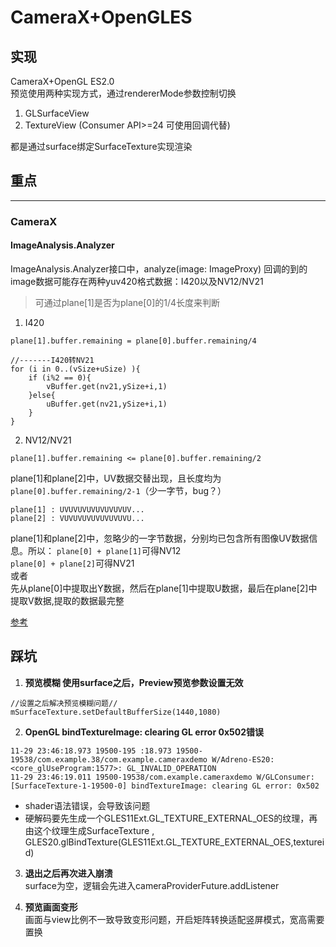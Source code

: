 # CameraX+OpenGLES

## 实现
 CameraX+OpenGL ES2.0 \
 预览使用两种实现方式，通过rendererMode参数控制切换
1. GLSurfaceView
2. TextureView (Consumer API>=24 可使用回调代替)

都是通过surface绑定SurfaceTexture实现渲染


## 重点
---------------------
###  CameraX

#### ImageAnalysis.Analyzer
ImageAnalysis.Analyzer接口中，analyze(image: ImageProxy) 回调的到的image数据可能存在两种yuv420格式数据：I420以及NV12/NV21
> 可通过plane[1]是否为plane[0]的1/4长度来判断

1. I420

`plane[1].buffer.remaining = plane[0].buffer.remaining/4`
```
//-------I420转NV21 
for (i in 0..(vSize+uSize) ){
    if (i%2 == 0){
        vBuffer.get(nv21,ySize+i,1)
    }else{
        uBuffer.get(nv21,ySize+i,1)
    }
}
```

2. NV12/NV21

`plane[1].buffer.remaining <= plane[0].buffer.remaining/2`

plane[1]和plane[2]中，UV数据交替出现，且长度均为`plane[0].buffer.remaining/2-1`（少一字节，bug？）
```
plane[1] : UVUVUVUVUVUVUVUV...
plane[2] : VUVUVUVUVUVUVUVU...
```
plane[1]和plane[2]中，忽略少的一字节数据，分别均已包含所有图像UV数据信息。所以：
`plane[0] + plane[1]`可得NV12 \
`plane[0] + plane[2]`可得NV21 \
或者 \
先从plane[0]中提取出Y数据，然后在plane[1]中提取U数据，最后在plane[2]中提取V数据,提取的数据最完整

[参考](https://blog.csdn.net/lbknxy/article/details/54633008)



## 踩坑

1. **预览模糊 使用surface之后，Preview预览参数设置无效**

```
//设置之后解决预览模糊问题//
mSurfaceTexture.setDefaultBufferSize(1440,1080)
```

2. **OpenGL bindTextureImage: clearing GL error 0x502错误**

```
11-29 23:46:18.973 19500-195 :18.973 19500-19538/com.example.38/com.example.cameraxdemo W/Adreno-ES20: <core_glUseProgram:1577>: GL_INVALID_OPERATION
11-29 23:46:19.011 19500-19538/com.example.cameraxdemo W/GLConsumer: [SurfaceTexture-1-19500-0] bindTextureImage: clearing GL error: 0x502
```
- shader语法错误，会导致该问题
- 硬解码要先生成一个GLES11Ext.GL_TEXTURE_EXTERNAL_OES的纹理，再由这个纹理生成SurfaceTexture ,
GLES20.glBindTexture(GLES11Ext.GL_TEXTURE_EXTERNAL_OES,textureid)


3. **退出之后再次进入崩溃** \
surface为空，逻辑会先进入cameraProviderFuture.addListener


4. **预览画面变形** \
画面与view比例不一致导致变形问题，开启矩阵转换适配竖屏模式，宽高需要置换




